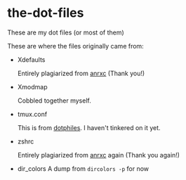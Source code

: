the-dot-files
=============

These are my dot files (or most of them)

These are where the files originally came from:

-   Xdefaults

    Entirely plagiarized from [anrxc][1] (Thank you!)

-   Xmodmap

    Cobbled together myself.

-   tmux.conf

    This is from [dotphiles][2]. I haven't tinkered on it yet.

-   zshrc

    Entirely plagiarized from [anrxc][3] again (Thank you again!)

-   dir_colors
    A dump from <code>dircolors -p</code> for now

[1]: http://git.sysphere.org/dotfiles/tree/Xdefaults "anrxc's .Xdefaults"
[2]: https://github.com/dotphiles/dotphiles "dotphiles base repository"
[3]: http://git.sysphere.org/dotfiles/tree/zshrc "anrxc's .zshrc"
